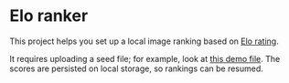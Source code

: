 # Elo ranker

This project helps you set up a local image ranking based on [Elo rating](https://en.wikipedia.org/wiki/Elo_rating_system).

It requires uploading a seed file; for example, look at [this demo file](demos/estados-br.ini). The scores are persisted on local storage, so rankings can be resumed.
